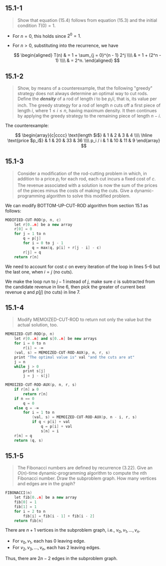 ## 15.1-1

> Show that equation $\text{(15.4)}$ follows from equation $\text{(15.3)}$ and the initial condition $T(0) = 1$.

- For $n = 0$, this holds since $2^0 = 1$.
- For $n > 0$, substituting into the recurrence, we have

    $$
    \begin{aligned}
    T(n) & = 1 + \sum_{j = 0}^{n - 1} 2^j \\\\
         & = 1 + (2^n - 1) \\\\
         & = 2^n.
    \end{aligned}
    $$

## 15.1-2

> Show, by means of a counterexample, that the following "greedy" strategy does not always determine an optimal way to cut rods. Define the **_density_** of a rod of length $i$ to be $p_i / i$, that is, its value per inch. The greedy strategy for a rod of length $n$ cuts off a first piece of length $i$, where $1 \le i \le n$, having maximum density. It then continues by applying the greedy strategy to the remaining piece of length $n - i$.

The counterexample:

$$
\begin{array}{c|cccc}
\text{length $i$}  &  1 &  2 &  3 &  4 \\\\
\hline
\text{price $p_i$} &  1 & 20 & 33 & 36 \\\\
p_i / i            &  1 & 10 & 11 &  9
\end{array}
$$

## 15.1-3

> Consider a modification of the rod-cutting problem in which, in addition to a price $p_i$ for each rod, each cut incurs a fixed cost of $c$. The revenue associated with a solution is now the sum of the prices of the pieces minus the costs of making the cuts. Give a dynamic-programming algorithm to solve this modified problem.

We can modify $\text{BOTTOM-UP-CUT-ROD}$ algorithm from section 15.1 as follows:

```cpp
MODIFIED-CUT-ROD(p, n, c)
    let r[0..n] be a new array
    r[0] = 0
    for j = 1 to n
        q = p[j]
        for i = 0 to j - 1
            q = max(q, p[i] + r[j - i] - c)
        r[j] = q
    return r[n]
```

We need to account for cost $c$ on every iteration of the loop in lines 5-6 but the last one, when $i = j$ (no cuts).

We make the loop run to $j - 1$ instead of $j$, make sure $c$ is subtracted from the candidate revenue in line 6, then pick the greater of current best revenue $q$ and $p[j]$ (no cuts) in line 7.

## 15.1-4

> Modify $\text{MEMOIZED-CUT-ROD}$ to return not only the value but the actual solution, too.

```cpp
MEMOIZED-CUT-ROD(p, n)
    let r[0..n] and s[0..n] be new arrays
    for i = 0 to n
        r[i] = -∞
    (val, s) = MEMOIZED-CUT-ROD-AUX(p, n, r, s)
    print "The optimal value is" val "and the cuts are at"
    j = n
    while j > 0
        print s[j]
        j = j - s[j]
```

```cpp
MEMOIZED-CUT-ROD-AUX(p, n, r, s)
    if r[n] ≥ 0
        return r[n]
    if n == 0
        q = 0
    else q = -∞
        for i = 1 to n
            (val, s) = MEMOIZED-CUT-ROD-AUX(p, n - i, r, s)
            if q < p[i] + val
                q = p[i] + val
                s[n] = i
    r[n] = q
    return (q, s)
```

## 15.1-5

> The Fibonacci numbers are defined by recurrence $\text{(3.22)}$. Give an $O(n)$-time dynamic-programming algorithm to compute the nth Fibonacci number. Draw the subproblem graph. How many vertices and edges are in the graph?

```cpp
FIBONACCI(n)
    let fib[0..n] be a new array
    fib[0] = 1
    fib[1] = 1
    for i = 2 to n
        fib[i] = fib[i - 1] + fib[i - 2]
    return fib[n]
```

There are $n + 1$ vertices in the subproblem graph, i.e., $v_0, v_1, \dots, v_n$.

- For $v_0, v_1$, each has $0$ leaving edge.
- For $v_2, v_3, \dots, v_n$, each has $2$ leaving edges.

Thus, there are $2n - 2$ edges in the subproblem graph.
